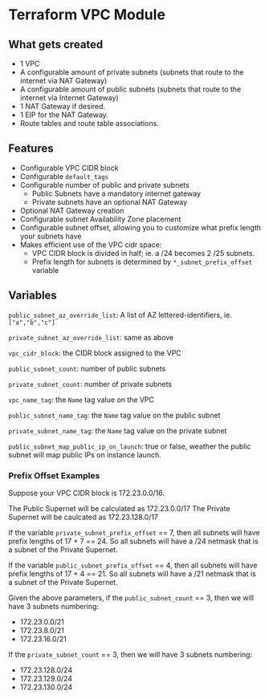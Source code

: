 # Terraform VPC Module

## What gets created
- 1 VPC
- A configurable amount of private subnets (subnets that route to the internet via NAT Gateway)
- A configurable amount of public subnets (subnets that route to the internet via Internet Gateway)
- 1 NAT Gateway if desired.
- 1 EIP for the NAT Gateway.
- Route tables and route table associations.

## Features
- Configurable VPC CIDR block
- Configurable `default_tags`
- Configurable number of public and private subnets
    - Public Subnets have a mandatory internet gateway
    - Private subnets have an optional NAT Gateway
- Optional NAT Gateway creation
- Configurable subnet Availability Zone placement
- Configurable subnet offset, allowing you to customize what prefix length your subnets have
- Makes efficient use of the VPC cidr space:
    - VPC CIDR block is divided in half; ie. a /24 becomes 2 /25 subnets.
    - Prefix length for subnets is determined by `*_subnet_prefix_offset` variable

## Variables

`public_subnet_az_override_list`: A list of AZ lettered-identifiers, ie. `["a","b","c"]`

`private_subnet_az_override_list`: same as above

`vpc_cidr_block`: the CIDR block assigned to the VPC

`public_subnet_count`: number of public subnets

`private_subnet_count`: number of private subnets

`vpc_name_tag`: the `Name` tag value on the VPC

`public_subnet_name_tag`: the `Name` tag value on the public subnet

`private_subnet_name_tag`: the `Name` tag value on the private subnet

`public_subnet_map_public_ip_on_launch`: true or false, weather the public subnet will map public IPs on instance launch.

### Prefix Offset Examples
Suppose your VPC CIDR block is 172.23.0.0/16.

The Public Supernet will be calculated as 172.23.0.0/17
The Private Supernet will be caulcated as 172.23.128.0/17

If the variable `private_subnet_prefix_offset` == 7, then all subnets will have prefix lengths of 17 + 7 == 24. So all subnets will have a /24 netmask that is a subnet of the Private Supernet.

If the variable `public_subnet_prefix_offset` == 4, then all subnets will have prefix lengths of 17 + 4 == 21. So all subnets will have a /21 netmask that is a subnet of the Private Supernet.

Given the above parameters, if the `public_subnet_count` == 3, then we will have 3 subnets numbering:
- 172.23.0.0/21
- 172.23.8.0/21
- 172.23.16.0/21

If the `private_subnet_count` == 3, then we will have 3 subnets numbering:
- 172.23.128.0/24
- 172.23.129.0/24
- 172.23.130.0/24